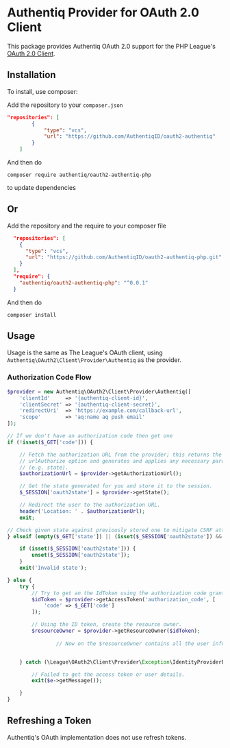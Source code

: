 # Authentiq Provider for OAuth 2.0 Client

This package provides Authentiq OAuth 2.0 support for the PHP League's [OAuth 2.0 Client](https://github.com/thephpleague/oauth2-client).

## Installation

To install, use composer:

Add the repository to your `composer.json`

```json
"repositories": [
        {
            "type": "vcs",
            "url": "https://github.com/AuthentiqID/oauth2-authentiq"
        }
    ]
```

And then do  

```
composer require authentiq/oauth2-authentiq-php
```

to update dependencies

## Or

Add the repository and the require to your composer file

```json
  "repositories": [
    {
      "type": "vcs",
      "url": "https://github.com/AuthentiqID/oauth2-authentiq-php.git"
    }
  ],
  "require": {
    "authentiq/oauth2-authentiq-php": "^0.0.1"
  }
```

And then do 
```
composer install
```


## Usage

Usage is the same as The League's OAuth client, using `Authentiq\OAuth2\Client\Provider\Authentiq` as the provider.

### Authorization Code Flow

```php
$provider = new Authentiq\OAuth2\Client\Provider\Authentiq([
    'clientId'     => '{authentiq-client-id}',
    'clientSecret' => '{authentiq-client-secret}',
    'redirectUri'  => 'https://example.com/callback-url',
    'scope'        => 'aq:name aq push email'
]);

// If we don't have an authorization code then get one
if (!isset($_GET['code'])) {

    // Fetch the authorization URL from the provider; this returns the
    // urlAuthorize option and generates and applies any necessary parameters
    // (e.g. state).
    $authorizationUrl = $provider->getAuthorizationUrl();

    // Get the state generated for you and store it to the session.
    $_SESSION['oauth2state'] = $provider->getState();

    // Redirect the user to the authorization URL.
    header('Location: ' . $authorizationUrl);
    exit;

// Check given state against previously stored one to mitigate CSRF attack
} elseif (empty($_GET['state']) || (isset($_SESSION['oauth2state']) && $_GET['state'] !== $_SESSION['oauth2state'])) {

    if (isset($_SESSION['oauth2state'])) {
        unset($_SESSION['oauth2state']);
    }
    exit('Invalid state');

} else {
    try {
        // Try to get an the IdToken using the authorization code grant.
        $idToken = $provider->getAccessToken('authorization_code', [
            'code' => $_GET['code']
        ]);

        // Using the ID token, create the resource owner.
        $resourceOwner = $provider->getResourceOwner($idToken);
                
                // Now on the $resourceOwner contains all the user info you need to create the user, store the unique user id from the sub, present the info you asked for.


    } catch (\League\OAuth2\Client\Provider\Exception\IdentityProviderException $e) {

        // Failed to get the access token or user details.
        exit($e->getMessage());

    }
}
```

## Refreshing a Token

Authentiq's OAuth implementation does not use refresh tokens.
